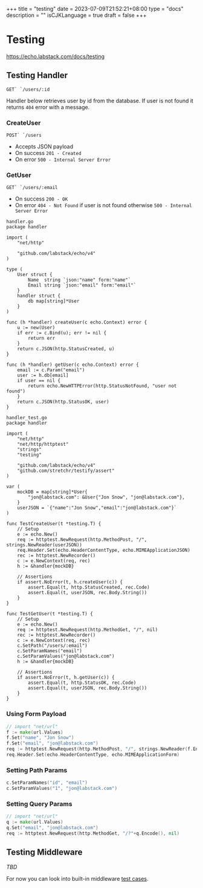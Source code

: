 +++
title = "testing"
date = 2023-07-09T21:52:21+08:00
type = "docs"
description = ""
isCJKLanguage = true
draft = false
+++

# Testing

https://echo.labstack.com/docs/testing

## Testing Handler

```
GET` `/users/:id
```

Handler below retrieves user by id from the database. If user is not found it returns `404` error with a message.

### CreateUser

```
POST` `/users
```

- Accepts JSON payload
- On success `201 - Created`
- On error `500 - Internal Server Error`

### GetUser

```
GET` `/users/:email
```

- On success `200 - OK`
- On error `404 - Not Found` if user is not found otherwise `500 - Internal Server Error`

```
handler.go
package handler

import (
    "net/http"

    "github.com/labstack/echo/v4"
)

type (
    User struct {
        Name  string `json:"name" form:"name"`
        Email string `json:"email" form:"email"`
    }
    handler struct {
        db map[string]*User
    }
)

func (h *handler) createUser(c echo.Context) error {
    u := new(User)
    if err := c.Bind(u); err != nil {
        return err
    }
    return c.JSON(http.StatusCreated, u)
}

func (h *handler) getUser(c echo.Context) error {
    email := c.Param("email")
    user := h.db[email]
    if user == nil {
        return echo.NewHTTPError(http.StatusNotFound, "user not found")
    }
    return c.JSON(http.StatusOK, user)
}
```



```
handler_test.go
package handler

import (
    "net/http"
    "net/http/httptest"
    "strings"
    "testing"

    "github.com/labstack/echo/v4"
    "github.com/stretchr/testify/assert"
)

var (
    mockDB = map[string]*User{
        "jon@labstack.com": &User{"Jon Snow", "jon@labstack.com"},
    }
    userJSON = `{"name":"Jon Snow","email":"jon@labstack.com"}`
)

func TestCreateUser(t *testing.T) {
    // Setup
    e := echo.New()
    req := httptest.NewRequest(http.MethodPost, "/", strings.NewReader(userJSON))
    req.Header.Set(echo.HeaderContentType, echo.MIMEApplicationJSON)
    rec := httptest.NewRecorder()
    c := e.NewContext(req, rec)
    h := &handler{mockDB}

    // Assertions
    if assert.NoError(t, h.createUser(c)) {
        assert.Equal(t, http.StatusCreated, rec.Code)
        assert.Equal(t, userJSON, rec.Body.String())
    }
}

func TestGetUser(t *testing.T) {
    // Setup
    e := echo.New()
    req := httptest.NewRequest(http.MethodGet, "/", nil)
    rec := httptest.NewRecorder()
    c := e.NewContext(req, rec)
    c.SetPath("/users/:email")
    c.SetParamNames("email")
    c.SetParamValues("jon@labstack.com")
    h := &handler{mockDB}

    // Assertions
    if assert.NoError(t, h.getUser(c)) {
        assert.Equal(t, http.StatusOK, rec.Code)
        assert.Equal(t, userJSON, rec.Body.String())
    }
}
```



### Using Form Payload

```go
// import "net/url"
f := make(url.Values)
f.Set("name", "Jon Snow")
f.Set("email", "jon@labstack.com")
req := httptest.NewRequest(http.MethodPost, "/", strings.NewReader(f.Encode()))
req.Header.Set(echo.HeaderContentType, echo.MIMEApplicationForm)
```



### Setting Path Params

```go
c.SetParamNames("id", "email")
c.SetParamValues("1", "jon@labstack.com")
```



### Setting Query Params

```go
// import "net/url"
q := make(url.Values)
q.Set("email", "jon@labstack.com")
req := httptest.NewRequest(http.MethodGet, "/?"+q.Encode(), nil)
```



## Testing Middleware

*TBD*

For now you can look into built-in middleware [test cases](https://github.com/labstack/echo/tree/master/middleware).